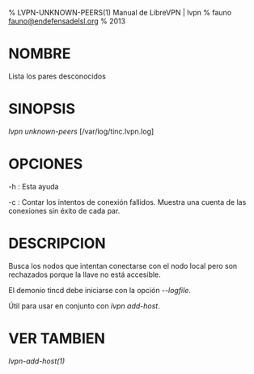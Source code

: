 % LVPN-UNKNOWN-PEERS(1) Manual de LibreVPN | lvpn
% fauno <fauno@endefensadelsl.org>
% 2013

# NOMBRE

Lista los pares desconocidos


# SINOPSIS

_lvpn unknown-peers_ [/var/log/tinc.lvpn.log]


# OPCIONES

-h
:    Esta ayuda

-c
:    Contar los intentos de conexión fallidos.  Muestra una cuenta de
     las conexiones sin éxito de cada par.


# DESCRIPCION

Busca los nodos que intentan conectarse con el nodo local pero son
rechazados porque la llave no está accesible.

El demonio tincd debe iniciarse con la opción _--logfile_.

Útil para usar en conjunto con _lvpn add-host_.


# VER TAMBIEN

_lvpn-add-host(1)_
